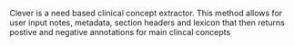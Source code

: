 Clever is a need based clinical concept extractor. This method allows for user input notes, metadata, section headers and lexicon that then returns postive and negative annotations for main clincal concepts

